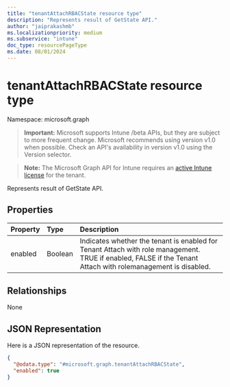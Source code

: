 ```yaml
---
title: "tenantAttachRBACState resource type"
description: "Represents result of GetState API."
author: "jaiprakashmb"
ms.localizationpriority: medium
ms.subservice: "intune"
doc_type: resourcePageType
ms.date: 08/01/2024
---
```


# tenantAttachRBACState resource type

Namespace: microsoft.graph

> **Important:** Microsoft supports Intune /beta APIs, but they are subject to more frequent change. Microsoft recommends using version v1.0 when possible. Check an API's availability in version v1.0 using the Version selector.

> **Note:** The Microsoft Graph API for Intune requires an [active Intune license](https://go.microsoft.com/fwlink/?linkid=839381) for the tenant.

Represents result of GetState API.

## Properties
|Property|Type|Description|
|:---|:---|:---|
|enabled|Boolean|Indicates whether the tenant is enabled for Tenant Attach with role management.  TRUE if enabled, FALSE if the Tenant Attach with rolemanagement is disabled.|

## Relationships
None

## JSON Representation
Here is a JSON representation of the resource.
<!-- {
  "blockType": "resource",
  "@odata.type": "microsoft.graph.tenantAttachRBACState"
}
-->
``` json
{
  "@odata.type": "#microsoft.graph.tenantAttachRBACState",
  "enabled": true
}
```
